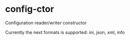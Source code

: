 config-ctor
===========

Configuration reader/writer constructor

Currently the next formats is supported: ini, json, xml, info
